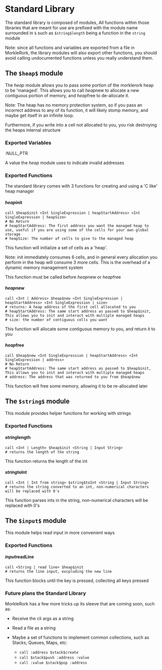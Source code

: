 # Standard Library

The standard library is composed of modules, All functions within those libraries that are meant for use are prefixed with the module name surrounded in `$` such as `$string$length` being a function in the `string` module

Note: since all functions and variables are exported from a file in MorkleRork, the library modules will also export other functions, you should avoid calling undocumented functions unless you really understand them.

## The `$heap$` module

The $heap$ module allows you to pass some portion of the morklerork heap to be 'managed'. This allows you to call $heap$new to allocate a new contiguous portion of memory, and $heap$free to de-allocate it.

Note: The heap has no memory protection system, so if you pass an incorrect address to any of its function, it will likely stomp memory, and maybe get itself in an infinite loop.

Furthermore, if you write into a cell not allocated to you, you risk destroying the heaps internal structure

### Exported Variables
:NULL_PTR

A value the $heap$ module uses to indicate invalid addresses

### Exported Functions

The standard library comes with 3 functions for creating and using a 'C like' heap manager

#### $heap$init
```morkleRork
call $heap$init <Int SingleExpression | heapStartAddress> <Int SingleExpression | heapSize>
# No Return
# heapStartAddress: The first address you want the managed heap to use, useful if you are using some of the cells for your own global storage
# heapSize: The number of cells to give to the managed heap
```

This function will initialize a set of cells as a 'heap'.

Note: init immediately consumes 6 cells, and in general every allocation you perform in the heap will consume 3 more cells. This is the overhead of a dynamic memory management system

This function must be called before $heap$new or $heap$free

#### $heap$new
```morkleRork
call <Int | Address> $heap$new <Int SingleExpression | heapStartAddress> <Int SingleExpression | size>
# returns: A heap address of the first cell allocated to you
# heapStartAddress: The same start address as passed to $heap$init, This allows you to init and interact with multiple managed heaps
# size: the number of contiguous cells you want
```

This function will allocate some contiguous memory to you, and return it to you

#### $heap$free
```morkleRork
call $heap$new <Int SingleExpression | heapStartAddress> <Int SingleExpression | address>
# No Return
# heapStartAddress: The same start address as passed to $heap$init, This allows you to init and interact with multiple managed heaps
# address: The address that was returned to you from $heap$new
```

This function will free some memory, allowing it to be re-allocated later

## The `$string$` module

This module provides helper functions for working with strings

### Exported Functions

#### $string$length
```morkleRork
call <Int | Length> $heap$init <String | Input String>
# returns the length of the string
```

This function returns the length of the int

#### $string$toInt
```morkleRork
call <Int | Int from string> $string$toInt <String | Input String>
# returns the string converted to an int, non-numerical characters will be replaced with 0's
```

This function parses ints in the string, non-numerical characters will be replaced with 0's

## The `$input$` module

This module helps read input in more convenient ways

### Exported Functions

#### $input$readLine
```morkleRork
call <String | read line> $heap$init
# returns the line input, excpluding the new line
```

This function blocks until the <enter> key is pressed, collecting all keys pressed

### Future plans the Standard Library
MorkleRork has a few more tricks up its sleeve that are coming soon, such as:
* Receive the cli args as a string
* Read a file as a string

* Maybe a set of functions to implement common collections, such as Stacks, Queues, Maps, etc:
  * `call :address $stack$create`
  * `call $stack$push :address :value`
  * `call :value $stack$pop :address`